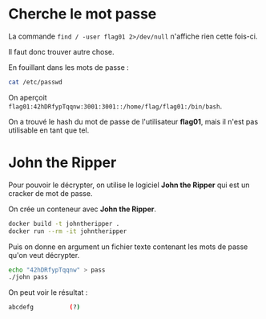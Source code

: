 # Cherche le mot passe

La commande `find / -user flag01 2>/dev/null` n'affiche rien cette fois-ci.

Il faut donc trouver autre chose.

En fouillant dans les mots de passe :

```bash
cat /etc/passwd
```

On aperçoit `flag01:42hDRfypTqqnw:3001:3001::/home/flag/flag01:/bin/bash`.

On a trouvé le hash du mot de passe de l'utilisateur **flag01**, mais il n'est pas utilisable en tant que tel.

# John the Ripper

Pour pouvoir le décrypter, on utilise le logiciel **John the Ripper** qui est un cracker de mot de passe.

On crée un conteneur avec **John the Ripper**.

```bash
docker build -t johntheripper .
docker run --rm -it johntheripper
```

Puis on donne en argument un fichier texte contenant les mots de passe qu'on veut décrypter.

```bash
echo "42hDRfypTqqnw" > pass
./john pass
```

On peut voir le résultat :

```bash
abcdefg          (?)
```
